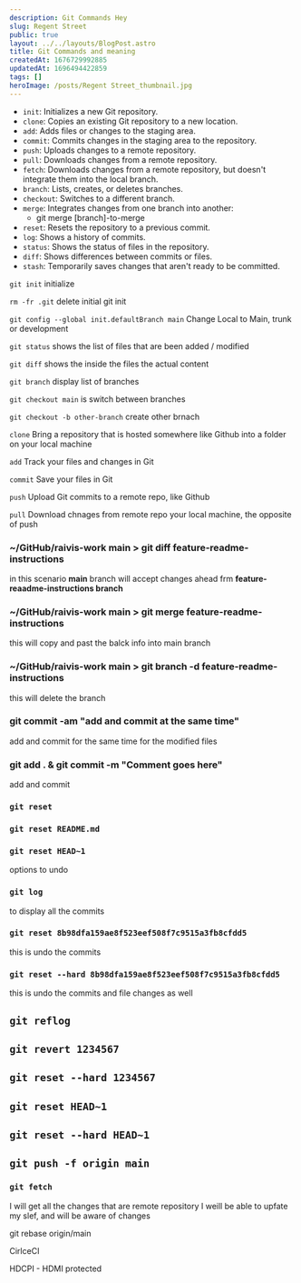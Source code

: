 ```yaml
---
description: Git Commands Hey
slug: Regent Street
public: true
layout: ../../layouts/BlogPost.astro
title: Git Commands and meaning
createdAt: 1676729992885
updatedAt: 1696494422859
tags: []
heroImage: /posts/Regent Street_thumbnail.jpg
---
```



- `init`: Initializes a new Git repository.
- `clone`: Copies an existing Git repository to a new location.
- `add`: Adds files or changes to the staging area.
- `commit`: Commits changes in the staging area to the repository.
- `push`: Uploads changes to a remote repository.
- `pull`: Downloads changes from a remote repository.
- `fetch`: Downloads changes from a remote repository, but doesn't integrate them into the local branch.
- `branch`: Lists, creates, or deletes branches.
- `checkout`: Switches to a different branch.
- `merge`: Integrates changes from one branch into another:
    - git merge [branch]-to-merge
- `reset`: Resets the repository to a previous commit.
- `log`: Shows a history of commits.
- `status`: Shows the status of files in the repository.
- `diff`: Shows differences between commits or files.
- `stash`: Temporarily saves changes that aren't ready to be committed.


`git init` initialize

`rm -fr .git` delete initial git init

`git config --global init.defaultBranch main` Change Local to Main, trunk or development

`git status` shows the list of files that are been added / modified 

`git diff` shows the inside the files the actual content

`git branch` display list of branches

`git checkout main` is switch between branches 

`git checkout -b other-branch` create other brnach


`clone` Bring a repository that is hosted somewhere like Github into a folder on your local machine

`add` Track your files and changes in Git

`commit` Save your files in Git

`push` Upload Git commits to a remote repo, like Github

`pull` Download chnages from remote repo your local machine, the opposite of push

### ~/GitHub/raivis-work main > git diff feature-readme-instructions
in this scenario **main** branch will accept changes ahead frm **feature-reaadme-instructions branch**

### ~/GitHub/raivis-work main > git merge feature-readme-instructions
this will copy and past the balck info into main branch

### ~/GitHub/raivis-work main > git branch -d feature-readme-instructions
this will delete the branch

### git commit -am "add and commit at the same time"
add and commit for the same time for the modified files

### git add . & git commit -m "Comment goes here"
add and commit

### `git reset` 
### `git reset README.md`
### `git reset HEAD~1`
options to undo

### `git log`
to display all the commits
### `git reset 8b98dfa159ae8f523eef508f7c9515a3fb8cfdd5`
this is undo the commits
### `git reset --hard 8b98dfa159ae8f523eef508f7c9515a3fb8cfdd5`
this is undo the commits and file changes as well

## `git reflog`
## `git revert 1234567`
## `git reset --hard 1234567`

## `git reset HEAD~1`

## `git reset --hard HEAD~1`
## `git push -f origin main`


### `git fetch` 
I will get all the changes that are remote repository
I weill be able to upfate my slef, and will be aware of changes


git rebase origin/main

CirlceCI

HDCPI - HDMI protected



